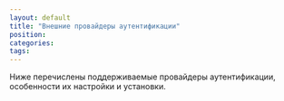 ```yaml
---
layout: default
title: "Внешние провайдеры аутентификации"
position: 
categories: 
tags: 
---
```


Ниже перечислены поддерживаемые провайдеры аутентификации, особенности их настройки и установки.

   



 

 

